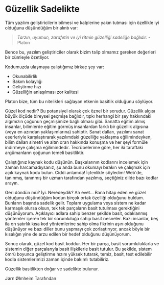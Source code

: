 # Güzellik Sadelikte

Tüm yazılım geliştiricilerin bilmesi ve kalplerine yakın tutması için özellikle iyi olduğunu düşündüğüm bir alıntı var:

> *Tarzın, uyumun, zarafetin ve iyi ritmin güzelliği sadeliğe bağlıdır.* - Platon

Bence bu, yazılım geliştiriciler olarak bizim talip olmamız gereken değerleri bir cümleyle özetliyor.

Kodumuzda ulaşmaya çalıştığımız birkaç şey var:

- Okunabilirlik
- Bakım kolaylığı
- Geliştirme hızı
- Güzelliğin anlaşılması zor kalitesi

Platon bize, tüm bu nitelikleri sağlayan etkenin basitlik olduğunu söylüyor. 

Güzel kod nedir? Bu potansiyel olarak çok öznel bir sorudur. Güzellik algısı büyük ölçüde bireysel geçmişe bağlıdır, tıpkı herhangi bir şey hakkındaki algımızın çoğunun geçmişimize bağlı olması gibi. Sanatta eğitim almış insanlar, bilimlerde eğitim görmüş insanlardan farklı bir güzellik algısına (veya en azından yaklaşımlarına) sahiptir. Sanat dalları, yazılımı sanat eserleriyle karşılaştırarak yazılımdaki güzelliğe yaklaşma eğilimindeyken, bilim dalları simetri ve altın oran hakkında konuşma ve her şeyi formüle indirmeye çalışma eğilimindedir. Tecrübelerime göre, her iki taraftaki argümanların çoğunun temeli basitliktir.

Çalıştığınız kaynak kodu düşünün. Başkalarının kodlarını incelemek için zaman harcamadıysanız, şu anda bunu okumayı bırakın ve çalışmak için açık kaynak kodu bulun. Ciddi anlamda! İçtenlikle söyledim! Web'de, tanınmış, tanınmış bir uzman tarafından yazılmış, seçtiğiniz dilde bazı kodlar arayın.

Geri döndün mü? İyi. Neredeydik? Ah evet... Bana hitap eden ve güzel olduğunu düşündüğüm kodun birçok ortak özelliği olduğunu buldum. Bunların başında sadelik gelir. Toplam uygulama veya sistem ne kadar karmaşık olursa olsun, tek tek parçaların basit tutulması gerektiğini düşünüyorum. Açıklayıcı adlara sahip benzer şekilde basit, odaklanmış yöntemler içeren tek bir sorumluluğa sahip basit nesneler. Bazı insanlar, beş ila on satırlık kısa kod yöntemlerine sahip olma fikrinin aşırı olduğunu düşünüyor ve bazı diller bunu yapmayı çok zorlaştırıyor, ancak böyle bir kısalığın yine de arzu edilen bir hedef olduğunu düşünüyorum.

Sonuç olarak, güzel kod basit koddur. Her bir parça, basit sorumluluklarla ve sistemin diğer parçalarıyla basit ilişkilerle basit tutulur. Bu şekilde, sistem ömrü boyunca geliştirme hızını yüksek tutarak, temiz, basit, test edilebilir kodla sistemlerimizi zaman içinde bakımlı tutabiliriz.

Güzellik basitlikten doğar ve sadelikte bulunur.

Jørn Ølmheim Tarafından